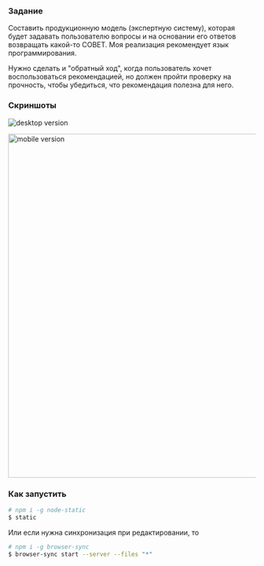 ### Задание

Составить продукционную модель (экспертную систему), которая будет задавать пользователю вопросы и на основании его ответов возвращать какой-то СОВЕТ. Моя реализация рекомендует язык программирования.

Нужно сделать и "обратный ход", когда пользователь хочет воспользоваться рекомендацией, но должен пройти проверку на прочность, чтобы убедиться, что рекомендация полезна для него.

### Скриншоты

![desktop version](http://i.imgur.com/e4EY0ea.png)

<img src="http://i.imgur.com/PsMoVNS.png" height="700" alt="mobile version">

### Как запустить

```bash
# npm i -g node-static
$ static
```

Или если нужна синхронизация при редактировании, то

```bash
# npm i -g browser-sync
$ browser-sync start --server --files "*"
```

